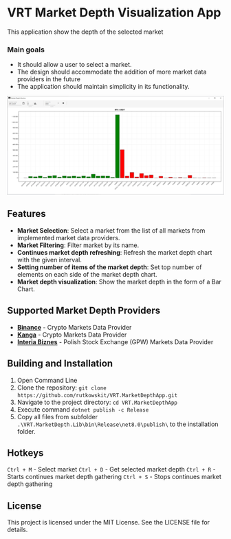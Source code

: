 # VRT Market Depth Visualization App

This application show the depth of the selected market <br/>

### Main goals
* It should allow a user to select a market.
* The design should accommodate the addition of more market data providers in the future
* The application should maintain simplicity in its functionality.


![image info](./Docs/MainWindowView.png)


## Features

- **Market Selection**: Select a market from the list of all markets from implemented market data providers.
- **Market Filtering**: Filter market by its name.
- **Continues market depth refreshing**: Refresh the market depth chart with the given interval.
- **Setting number of items of the market depth**: Set top number of elements on each side of the market depth chart.
- **Market depth visualization**: Show the market depth in the form of a Bar Chart.

## Supported Market Depth Providers

- **[Binance](https://www.binance.com)** - Crypto Markets Data Provider
- **[Kanga](https://trade.kanga.exchange/?refToken=G0BGYLSzoIih)** - Crypto Markets Data Provider
- **[Interia Biznes](https://biznes.interia.pl/gieldy/notowania-gpw)** - Polish Stock Exchange (GPW) Markets Data Provider

## Building and Installation

1. Open Command Line
1. Clone the repository: `git clone https://github.com/rutkowskit/VRT.MarketDepthApp.git`
1. Navigate to the project directory: `cd VRT.MarketDepthApp`
1. Execute command `dotnet publish -c Release`
1. Copy all files from subfolder `.\VRT.MarketDepth.Lib\bin\Release\net8.0\publish\` to the installation folder.

## Hotkeys

`Ctrl + M` - Select market
`Ctrl + D` - Get selected market depth
`Ctrl + R` - Starts continues market depth gathering
`Ctrl + S` - Stops continues market depth gathering

## License

This project is licensed under the MIT License. See the LICENSE file for details.
